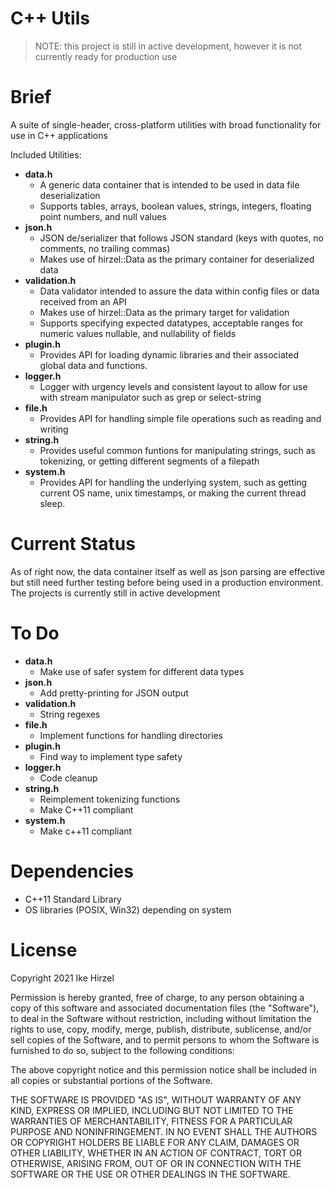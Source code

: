 
# C++ Utils

> NOTE: this project is still in active development, however it is not currently
ready for production use

# Brief

A suite of single-header, cross-platform utilities with broad functionality for use in C++ applications

Included Utilities:

- **data.h**
	- A generic data container that is intended to be used in data file deserialization
	- Supports tables, arrays, boolean values, strings, integers, floating point numbers, and null values
- **json.h**
	- JSON de/serializer that follows JSON standard (keys with quotes, no comments, no trailing commas)
	- Makes use of hirzel::Data as the primary container for deserialized data
- **validation.h**
	- Data validator intended to assure the data within config files or data received from an API
	- Makes use of hirzel::Data as the primary target for validation
	- Supports specifying expected datatypes, acceptable ranges for numeric values nullable, and nullability of fields
- **plugin.h**
	- Provides API for loading dynamic libraries and their associated global data and functions.
- **logger.h**
	- Logger with urgency levels and consistent layout to allow for use with stream manipulator such as grep or select-string
- **file.h**
	- Provides API for handling simple file operations such as reading and writing
- **string.h**
	- Provides useful common funtions for manipulating strings, such as tokenizing, or getting different segments of a filepath
- **system.h**
	- Provides API for handling the underlying system, such as getting current OS name, unix timestamps, or making the current thread sleep.

# Current Status

As of right now, the data container itself as well as json parsing are effective
but still need further testing before being used in a production environment.
The projects is currently still in active development

# To Do

- **data.h**
	- Make use of safer system for different data types
- **json.h**
	- Add pretty-printing for JSON output
- **validation.h**
	- String regexes
- **file.h**
	- Implement functions for handling directories
- **plugin.h**
	- Find way to implement type safety
- **logger.h**
	- Code cleanup
- **string.h**
	- Reimplement tokenizing functions
	- Make C++11 compliant
- **system.h**
	- Make c++11 compliant

# Dependencies

* C++11 Standard Library
* OS libraries (POSIX, Win32) depending on system

# License

Copyright 2021 Ike Hirzel

Permission is hereby granted, free of charge, to any person obtaining a copy of
this software and associated documentation files (the "Software"), to deal in
the Software without restriction, including without limitation the rights to
use, copy, modify, merge, publish, distribute, sublicense, and/or sell copies of
the Software, and to permit persons to whom the Software is furnished to do so,
subject to the following conditions:

The above copyright notice and this permission notice shall be included in all
copies or substantial portions of the Software.

THE SOFTWARE IS PROVIDED "AS IS", WITHOUT WARRANTY OF ANY KIND, EXPRESS OR
IMPLIED, INCLUDING BUT NOT LIMITED TO THE WARRANTIES OF MERCHANTABILITY, FITNESS
FOR A PARTICULAR PURPOSE AND NONINFRINGEMENT. IN NO EVENT SHALL THE AUTHORS OR
COPYRIGHT HOLDERS BE LIABLE FOR ANY CLAIM, DAMAGES OR OTHER LIABILITY, WHETHER
IN AN ACTION OF CONTRACT, TORT OR OTHERWISE, ARISING FROM, OUT OF OR IN
CONNECTION WITH THE SOFTWARE OR THE USE OR OTHER DEALINGS IN THE SOFTWARE.
